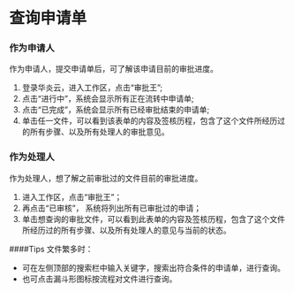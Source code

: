 # 查询申请单

### 作为申请人
  作为申请人，提交申请单后，可了解该申请目前的审批进度。
 1. 登录华炎云，进入工作区，点击“审批王”;
 1. 点击“进行中”，系统会显示所有正在流转中申请单;
 1. 点击“已完成”，系统会显示所有已经审批结束的申请单;
 1. 单击任一文件，可以看到该表单的内容及签核历程，包含了这个文件所经历过的所有步骤、以及所有处理人的审批意见。


### 作为处理人
  作为处理人，想了解之前审批过的文件目前的审批进度。
 1. 进入工作区，点击“审批王”；
 2. 再点击“已审核”， 系统将列出所有已审批过的申请；
 3. 单击想查询的审批文件，可以看到此表单的内容及签核历程，包含了这个文件所经历过的所有步骤、以及所有处理人的意见与当前的状态。

####Tips
文件繁多时：
- 可在左侧顶部的搜索栏中输入关键字，搜索出符合条件的申请单，进行查询。
- 也可点击漏斗形图标按流程对文件进行查询。
